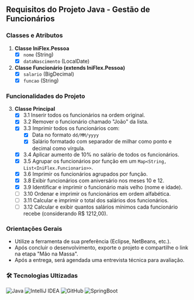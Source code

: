 ## Requisitos do Projeto Java - Gestão de Funcionários

### Classes e Atributos

1. **Classe IniFlex.Pessoa**
    - [x] `nome` (String)
    - [x] `dataNascimento` (LocalDate)

2. **Classe Funcionário (extends IniFlex.Pessoa)**
    - [x] `salario` (BigDecimal)
    - [x] `funcao` (String)

### Funcionalidades do Projeto

3. **Classe Principal**
    - [x] 3.1 Inserir todos os funcionários na ordem original.
    - [x] 3.2 Remover o funcionário chamado "João" da lista.
    - [x] 3.3 Imprimir todos os funcionários com:
        - [x] Data no formato `dd/MM/yyyy`
        - [x] Salário formatado com separador de milhar como ponto e decimal como vírgula.
    - [x] 3.4 Aplicar aumento de 10% no salário de todos os funcionários.
    - [x] 3.5 Agrupar os funcionários por função em um `Map<String, List<IniFlex.Funcionario>>`.
    - [x] 3.6 Imprimir os funcionários agrupados por função.
    - [x] 3.8 Exibir funcionários com aniversário nos meses 10 e 12.
    - [x] 3.9 Identificar e imprimir o funcionário mais velho (nome e idade).
    - [ ] 3.10 Ordenar e imprimir os funcionários em ordem alfabética.
    - [ ] 3.11 Calcular e imprimir o total dos salários dos funcionários.
    - [ ] 3.12 Calcular e exibir quantos salários mínimos cada funcionário recebe (considerando R$ 1212,00).

### Orientações Gerais

- Utilize a ferramenta de sua preferência (Eclipse, NetBeans, etc.).
- Após concluir o desenvolvimento, exporte o projeto e compartilhe o link na etapa "Mão na Massa".
- Após a entrega, será agendada uma entrevista técnica para avaliação.

### 🛠 Tecnologias Ultizadas
![Java](https://img.shields.io/badge/-Java-007396?style=flat-square&logo=java)
![IntelliJ IDEA](https://img.shields.io/badge/-IntelliJ_IDEA-000000?style=flat-square&logo=intellij-idea)
![GitHub](https://img.shields.io/badge/-GitHub-181717?style=flat-square&logo=github)
![SpringBoot](https://img.shields.io/badge/-SpringBoot-6DB33F?style=flat-square&logo=spring)